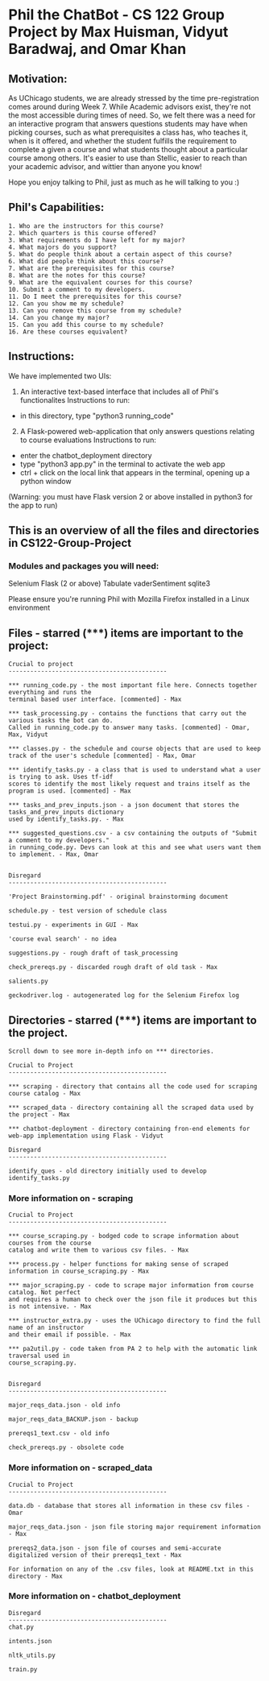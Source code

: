# Phil the ChatBot - CS 122 Group Project by Max Huisman, Vidyut Baradwaj, and Omar Khan

## Motivation:
As UChicago students, we are already stressed by the time pre-registration comes around during Week 7. 
While Academic advisors exist, they're not the most accessible during times of need. So, we felt
there was a need for an interactive program that answers questions students may have when picking courses, such as what prerequisites a class has, who teaches it, when is it offered, and whether the student fulfills the requirement to complete a given a course and what students thought about a particular course among others. 
It's easier to use than Stellic, easier to reach than your academic advisor, and wittier than anyone you know!

Hope you enjoy talking to Phil, just as much as he will talking to you :)

## Phil's Capabilities:

    1. Who are the instructors for this course?
    2. Which quarters is this course offered?
    3. What requirements do I have left for my major?
    4. What majors do you support?
    5. What do people think about a certain aspect of this course?
    6. What did people think about this course?
    7. What are the prerequisites for this course?
    8. What are the notes for this course?
    9. What are the equivalent courses for this course?
    10. Submit a comment to my developers.
    11. Do I meet the prerequisites for this course?
    12. Can you show me my schedule?
    13. Can you remove this course from my schedule?
    14. Can you change my major?
    15. Can you add this course to my schedule?
    16. Are these courses equivalent?



## Instructions:
We have implemented two UIs:
1. An interactive text-based interface that includes all of Phil's functionalites
Instructions to run:
- in this directory, type "python3 running_code"

2. A Flask-powered web-application that only answers questions relating to course evaluations
Instructions to run:
- enter the chatbot_deployment directory
- type "python3 app.py" in the terminal to activate the web app 
- ctrl + click on the local link that appears in the terminal, opening up a python window

(Warning: you must have Flask version 2 or above installed in python3 for the app to run)

## This is an overview of all the files and directories in CS122-Group-Project

### Modules and packages you will need: 
Selenium
Flask (2 or above)
Tabulate
vaderSentiment
sqlite3

Please ensure you're running Phil with Mozilla Firefox installed in a Linux environment

## Files - starred (***) items are important to the project:

    Crucial to project
    --------------------------------------------

    *** running_code.py - the most important file here. Connects together everything and runs the
    terminal based user interface. [commented] - Max

    *** task_processing.py - contains the functions that carry out the various tasks the bot can do.
    Called in running_code.py to answer many tasks. [commented] - Omar, Max, Vidyut

    *** classes.py - the schedule and course objects that are used to keep track of the user's schedule [commented] - Max, Omar

    *** identify_tasks.py - a class that is used to understand what a user is trying to ask. Uses tf-idf
    scores to identify the most likely request and trains itself as the program is used. [commented] - Max

    *** tasks_and_prev_inputs.json - a json document that stores the tasks_and_prev_inputs dictionary
    used by identify_tasks.py. - Max

    *** suggested_questions.csv - a csv containing the outputs of "Submit a comment to my developers."
    in running_code.py. Devs can look at this and see what users want them to implement. - Max, Omar


    Disregard
    --------------------------------------------

    'Project Brainstorming.pdf' - original brainstorming document

    schedule.py - test version of schedule class

    testui.py - experiments in GUI - Max

    'course eval search' - no idea

    suggestions.py - rough draft of task_processing

    check_prereqs.py - discarded rough draft of old task - Max

    salients.py

    geckodriver.log - autogenerated log for the Selenium Firefox log
 


## Directories - starred (***) items are important to the project.
    Scroll down to see more in-depth info on *** directories.

    Crucial to Project
    --------------------------------------------

    *** scraping - directory that contains all the code used for scraping course catalog - Max

    *** scraped_data - directory containing all the scraped data used by the project - Max

    *** chatbot-deployment - directory containing fron-end elements for web-app implementation using Flask - Vidyut

    Disregard
    --------------------------------------------

    identify_ques - old directory initially used to develop identify_tasks.py


### More information on - scraping

    Crucial to Project
    --------------------------------------------

    *** course_scraping.py - bodged code to scrape information about courses from the course
    catalog and write them to various csv files. - Max

    *** process.py - helper functions for making sense of scraped information in course_scraping.py - Max

    *** major_scraping.py - code to scrape major information from course catalog. Not perfect
    and requires a human to check over the json file it produces but this is not intensive. - Max

    *** instructor_extra.py - uses the UChicago directory to find the full name of an instructor
    and their email if possible. - Max

    *** pa2util.py - code taken from PA 2 to help with the automatic link traversal used in
    course_scraping.py.


    Disregard
    --------------------------------------------

    major_reqs_data.json - old info

    major_reqs_data_BACKUP.json - backup

    prereqs1_text.csv - old info

    check_prereqs.py - obsolete code


### More information on - scraped_data

    Crucial to Project
    --------------------------------------------

    data.db - database that stores all information in these csv files - Omar

    major_reqs_data.json - json file storing major requirement information - Max

    prereqs2_data.json - json file of courses and semi-accurate digitalized version of their prereqs1_text - Max

    For information on any of the .csv files, look at README.txt in this directory - Max

### More information on - chatbot_deployment

    

    Disregard
    --------------------------------------------
    chat.py

    intents.json

    nltk_utils.py

    train.py


    